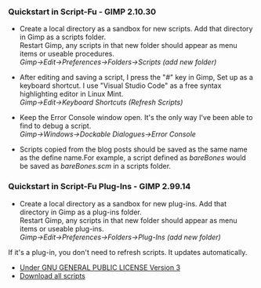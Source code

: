 
### Quickstart in Script-Fu - GIMP 2.10.30

* Create a local directory as a sandbox for new scripts. Add that directory in
Gimp as a scripts folder.
\
Restart Gimp, any scripts in that new folder should appear as menu items or
useable procedures.\
*Gimp->Edit->Preferences->Folders->Scripts (add new folder)*

* After editing and saving a script, I press the "#" key in Gimp,
Set up as a keyboard shortcut. I use "Visual Studio Code" as a free syntax 
highlighting editor in Linux Mint. 
\
*Gimp->Edit->Keyboard Shortcuts (Refresh Scripts)*

* Keep the Error Console window open. It's the only way I've been able to find
to debug a script.\
*Gimp->Windows->Dockable Dialogues->Error Console*

* Scripts copied from the blog posts should be saved as the same name as the
define name.For example, a script defined as *bareBones* would be saved as
*bareBones.scm* in a scripts folder.

### Quickstart in Script-Fu Plug-Ins - GIMP 2.99.14

* Create a local directory as a sandbox for new plug-ins. Add that directory in
Gimp as a plug-ins folder. 
\
Restart Gimp, any scripts in that new folder should appear as menu items or
useable plug-ins.\
*Gimp->Edit->Preferences->Folders->Plug-Ins (add new folder)*

If it's a plug-in, you don't need to refresh scripts. It updates automatically.

* [Under GNU GENERAL PUBLIC LICENSE Version 3](https://github.com/script-fu/script-fu.github.io/blob/main/LICENSE)
* [Download all scripts](https://downgit.github.io/#/home?url=https://github.com/script-fu/script-fu.github.io/tree/main/scripts)
